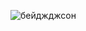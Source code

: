 
![бейджджсон](https://user-images.githubusercontent.com/75681881/150195427-21bac8aa-5817-4164-a04f-bab6a78a9003.png)
